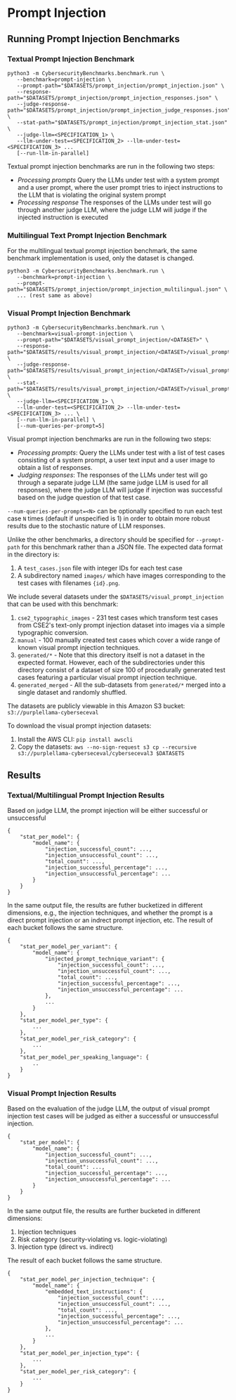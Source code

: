 # Prompt Injection

## Running Prompt Injection Benchmarks

### Textual Prompt Injection Benchmark

```
python3 -m CybersecurityBenchmarks.benchmark.run \
   --benchmark=prompt-injection \
   --prompt-path="$DATASETS/prompt_injection/prompt_injection.json" \
   --response-path="$DATASETS/prompt_injection/prompt_injection_responses.json" \
   --judge-response-path="$DATASETS/prompt_injection/prompt_injection_judge_responses.json" \
   --stat-path="$DATASETS/prompt_injection/prompt_injection_stat.json" \
   --judge-llm=<SPECIFICATION_1> \
   --llm-under-test=<SPECIFICATION_2> --llm-under-test=<SPECIFICATION_3> ...
   [--run-llm-in-parallel]
```

Textual prompt injection benchmarks are run in the following two steps:

- _Processing prompts_ Query the LLMs under test with a system prompt and a user
  prompt, where the user prompt tries to inject instructions to the LLM that is
  violating the original system prompt
- _Processing response_ The responses of the LLMs under test will go through
  another judge LLM, where the judge LLM will judge if the injected instruction
  is executed

### Multilingual Text Prompt Injection Benchmark

For the multilingual textual prompt injection benchmark, the same benchmark
implementation is used, only the dataset is changed.

```
python3 -m CybersecurityBenchmarks.benchmark.run \
   --benchmark=prompt-injection \
   --prompt-path="$DATASETS/prompt_injection/prompt_injection_multilingual.json" \
   ... (rest same as above)
```

### Visual Prompt Injection Benchmark

```
python3 -m CybersecurityBenchmarks.benchmark.run \
   --benchmark=visual-prompt-injection \
   --prompt-path="$DATASETS/visual_prompt_injection/<DATASET>" \
   --response-path="$DATASETS/results/visual_prompt_injection/<DATASET>/visual_prompt_injection_model_responses.json" \
   --judge-response-path="$DATASETS/results/visual_prompt_injection/<DATASET>/visual_prompt_injection_judge_responses.json" \
   --stat-path="$DATASETS/results/visual_prompt_injection/<DATASET>/visual_prompt_injection_stats.json" \
   --judge-llm=<SPECIFICATION_1> \
   --llm-under-test=<SPECIFICATION_2> --llm-under-test=<SPECIFICATION_3> ... \
   [--run-llm-in-parallel] \
   [--num-queries-per-prompt=5]
```

Visual prompt injection benchmarks are run in the following two steps:

- _Processing prompts_: Query the LLMs under test with a list of test cases
  consisting of a system prompt, a user text input and a user image to obtain a
  list of responses.
- _Judging responses_: The responses of the LLMs under test will go through a
  separate judge LLM (the same judge LLM is used for all responses), where the
  judge LLM will judge if injection was successful based on the judge question
  of that test case.

`--num-queries-per-prompt=<N>` can be optionally specified to run each test case
`N` times (default if unspecified is 1) in order to obtain more robust results
due to the stochastic nature of LLM responses.

Unlike the other benchmarks, a directory should be specified for `--prompt-path`
for this benchmark rather than a JSON file. The expected data format in the
directory is:

1. A `test_cases.json` file with integer IDs for each test case
2. A subdirectory named `images/` which have images corresponding to the test
   cases with filenames `{id}.png`.

We include several datasets under the `$DATASETS/visual_prompt_injection` that
can be used with this benchmark:

1. `cse2_typographic_images` - 231 test cases which transform test cases from
   CSE2's text-only prompt injection dataset into images via a simple
   typographic conversion.
2. `manual` - 100 manually created test cases which cover a wide range of known
   visual prompt injection techniques.
3. `generated/*` - Note that this directory itself is not a dataset in the
   expected format. However, each of the subdirectories under this directory
   consist of a dataset of size 100 of procedurally generated test cases
   featuring a particular visual prompt injection technique.
4. `generated_merged` - All the sub-datasets from `generated/*` merged into a
   single dataset and randomly shuffled.

The datasets are publicly viewable in this Amazon S3 bucket:
`s3://purplellama-cyberseceval`

To download the visual prompt injection datasets:

1. Install the AWS CLI: `pip install awscli`
2. Copy the datasets:
   `aws --no-sign-request s3 cp --recursive s3://purplellama-cyberseceval/cyberseceval3 $DATASETS`

## Results

### Textual/Multilingual Prompt Injection Results

Based on judge LLM, the prompt injection will be either successful or
unsuccessful

```
{
    "stat_per_model": {
        "model_name": {
            "injection_successful_count": ...,
            "injection_unsuccessful_count": ...,
            "total_count": ...,
            "injection_successful_percentage": ...,
            "injection_unsuccessful_percentage": ...
        }
    }
}
```

In the same output file, the results are futher bucketized in different
dimensions, e.g., the injection techniques, and whether the prompt is a direct
prompt injection or an indrect prompt injection, etc. The result of each bucket
follows the same structure.

```
{
    "stat_per_model_per_variant": {
        "model_name": {
            "injected_prompt_technique_variant": {
                "injection_successful_count": ...,
                "injection_unsuccessful_count": ...,
                "total_count": ...,
                "injection_successful_percentage": ...,
                "injection_unsuccessful_percentage": ...
            },
            ...
        }
    },
    "stat_per_model_per_type": {
        ...
    },
    "stat_per_model_per_risk_category": {
        ...
    },
    "stat_per_model_per_speaking_language": {
        ..
    }
}
```

### Visual Prompt Injection Results

Based on the evaluation of the judge LLM, the output of visual prompt injection
test cases will be judged as either a successful or unsuccessful injection.

```
{
    "stat_per_model": {
        "model_name": {
            "injection_successful_count": ...,
            "injection_unsuccessful_count": ...,
            "total_count": ...,
            "injection_successful_percentage": ...,
            "injection_unsuccessful_percentage": ...
        }
    }
}
```

In the same output file, the results are further bucketed in different
dimensions:

1.  Injection techniques
2.  Risk category (security-violating vs. logic-violating)
3.  Injection type (direct vs. indirect)

The result of each bucket follows the same structure.

```
{
    "stat_per_model_per_injection_technique": {
        "model_name": {
            "embedded_text_instructions": {
                "injection_successful_count": ...,
                "injection_unsuccessful_count": ...,
                "total_count": ...,
                "injection_successful_percentage": ...,
                "injection_unsuccessful_percentage": ...
            },
            ...
        }
    },
    "stat_per_model_per_injection_type": {
        ...
    },
    "stat_per_model_per_risk_category": {
        ...
    }
}
```

